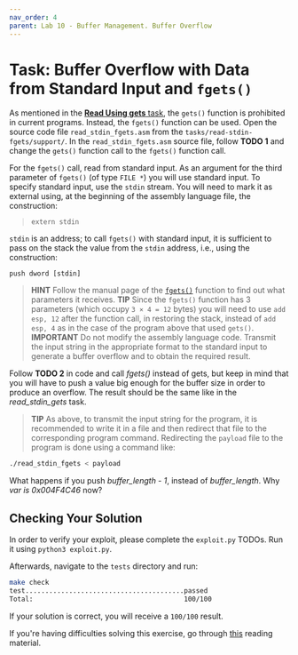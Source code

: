 ```yaml
---
nav_order: 4
parent: Lab 10 - Buffer Management. Buffer Overflow
---
```


# Task: Buffer Overflow with Data from Standard Input and `fgets()`

As mentioned in the [**Read Using gets** task](../../tasks/read-stdin-gets/README.md), the `gets()` function is prohibited in current programs.
Instead, the `fgets()` function can be used.
Open the source code file `read_stdin_fgets.asm` from the `tasks/read-stdin-fgets/support/`.
In the `read_stdin_fgets.asm` source file, follow **TODO 1** and change the `gets()` function call to the `fgets()` function call.

For the `fgets()` call, read from standard input.
As an argument for the third parameter of `fgets()` (of type `FILE *`) you will use standard input.
To specify standard input, use the `stdin` stream.
You will need to mark it as external using, at the beginning of the assembly language file, the construction:

> ```Assembly
> extern stdin
> ```

`stdin` is an address; to call `fgets()` with standard input,
it is sufficient to pass on the stack the value from the `stdin` address, i.e., using the construction:

```Assembly
push dword [stdin]
```

> **HINT** Follow the manual page of the [`fgets()`](https://man7.org/linux/man-pages/man3/fgets.3.html) function to find out what parameters it receives.
> **TIP** Since the `fgets()` function has 3 parameters (which occupy `3 × 4 = 12` bytes) you will need to use `add esp, 12` after the function call,
> in restoring the stack, instead of `add esp, 4` as in the case of the program above that used `gets()`.
> **IMPORTANT** Do not modify the assembly language code. Transmit the input string in the appropriate format to the standard input
> to generate a buffer overflow and to obtain the required result.

Follow **TODO 2** in code and call *fgets()* instead of gets, but keep in mind that you will have to push a value big enough for the buffer size in order to produce an overflow.
The result should be the same like in the *read_stdin_gets* task.

> **TIP** As above, to transmit the input string for the program, it is recommended to write it in a file
> and then redirect that file to the corresponding program command.
> Redirecting the `payload` file to the program is done using a command like:

```Bash
./read_stdin_fgets < payload
```

What happens if you push *buffer_length - 1*, instead of *buffer_length*.
Why *var is 0x004F4C46* now?

## Checking Your Solution

In order to verify your exploit, please complete the `exploit.py` TODOs.
Run it using `python3 exploit.py`.

Afterwards, navigate to the `tests` directory and run:

```Bash
make check
test........................................passed
Total:                                      100/100
```

If your solution is correct, you will receive a `100/100` result.

If you're having difficulties solving this exercise, go through [this](../../reading/buffers-intro.md) reading material.
